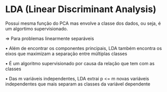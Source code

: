 # LDA (Linear Discriminant Analysis)

Possui mesma função do PCA mas envolve a classe dos dados, ou seja, é um algortimo supervisionado.

=> Para problemas linearmente separáveis

• Além de encontrar os componentes principais, LDA também encontra os eixos que maximizam a separação entre múltiplas classes

• É um algoritmo supervisionado por causa da relação que tem com as classes

• Das m variáveis independentes, LDA extrai p <= m novas variáveis independentes que mais separam as classes da variável dependente
